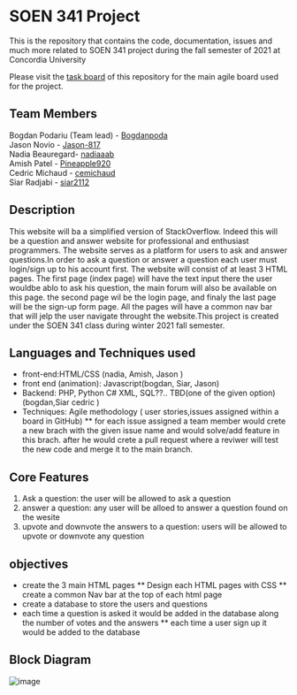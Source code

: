 



# SOEN 341 Project

This is the repository that contains the code, documentation, issues and much more related to SOEN 341 project during the fall semester of 2021 at Concordia University

Please visit the [task board](https://github.com/Bogdanpoda/SOEN341/projects/1) of this repository for the main agile board used for the project.

## Team Members
Bogdan Podariu (Team lead) - [Bogdanpoda](https://github.com/Bogdanpoda)<br />
Jason Novio - [Jason-817](https://github.com/Jason-817)<br />
Nadia Beauregard- [nadiaaab](https://github.com/nadiaaab) <br />
Amish Patel - [Pineapple920](https://github.com/Pineapple920) <br />
Cedric Michaud - [cemichaud](https://github.com/cemichaud) <br />
Siar Radjabi - [siar2112](https://github.com/siar2112) <br />

## Description

This website will ba a simplified version of StackOverflow. Indeed this will be a question and answer website for professional and enthusiast programmers. The website serves as a platform for users to ask and answer questions.In order to ask a question or answer a question each user must login/sign up to his account first. The website will consist of at least 3 HTML pages. The first page (index page) will have the text input there the user wouldbe ablo to ask his question, the main forum will also be available on this page.  the second page wil be the login page, and finaly the last page will be the sign-up form page. All the pages will have a common nav bar that will jelp the user navigate throught the website.This project is created under the SOEN 341 class during winter 2021 fall semester.

## Languages and Techniques used

* front-end:HTML/CSS (nadia, Amish, Jason )
* front end (animation): Javascript(bogdan, Siar, Jason)
* Backend: PHP, Python C# XML, SQL??.. TBD(one of the given option)(bogdan,Siar cedric )
* Techniques: Agile methodology ( user stories,issues assigned within a board in GitHub)
** for each issue assigned a team member would crete a new brach with the given issue name and would solve/add feature in this brach.
    after he would crete a pull request where a reviwer will test the new code and merge it to the main branch.

## Core Features
1. Ask a question: the user will be allowed to ask a question
2. answer a question: any user will be alloed to answer a question found on the wesite
3. upvote and downvote the answers to a question: users will be allowed to upvote or downvote any question

## objectives
* create the 3 main HTML pages
** Design each HTML pages with CSS
** create a common Nav bar at the top of each html page
* create a database to store the users and questions
* each time a question is asked it would be added in the database along the number of votes and the answers
** each time a user sign up it would be added to the database


## Block Diagram
![image](https://user-images.githubusercontent.com/91218131/144356198-9d889c54-00cc-40b5-949c-43e2f359162a.png)











